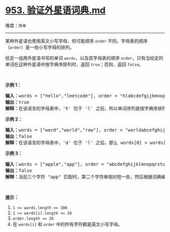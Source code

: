 # [953. 验证外星语词典.md](https://leetcode-cn.com/problems/verifying-an-alien-dictionary)

难度：`简单`

---

<p>某种外星语也使用英文小写字母，但可能顺序 <code>order</code> 不同。字母表的顺序（<code>order</code>）是一些小写字母的排列。</p>

<p>给定一组用外星语书写的单词 <code>words</code>，以及其字母表的顺序 <code>order</code>，只有当给定的单词在这种外星语中按字典序排列时，返回 <code>true</code>；否则，返回 <code>false</code>。</p>

<p>&nbsp;</p>

<p><strong>示例 1：</strong></p>

<pre><strong>输入：</strong>words = [&quot;hello&quot;,&quot;leetcode&quot;], order = &quot;hlabcdefgijkmnopqrstuvwxyz&quot;
<strong>输出：</strong>true
<strong>解释：</strong>在该语言的字母表中，&#39;h&#39; 位于 &#39;l&#39; 之前，所以单词序列是按字典序排列的。</pre>

<p><strong>示例 2：</strong></p>

<pre><strong>输入：</strong>words = [&quot;word&quot;,&quot;world&quot;,&quot;row&quot;], order = &quot;worldabcefghijkmnpqstuvxyz&quot;
<strong>输出：</strong>false
<strong>解释：</strong>在该语言的字母表中，&#39;d&#39; 位于 &#39;l&#39; 之后，那么 words[0] &gt; words[1]，因此单词序列不是按字典序排列的。</pre>

<p><strong>示例 3：</strong></p>

<pre><strong>输入：</strong>words = [&quot;apple&quot;,&quot;app&quot;], order = &quot;abcdefghijklmnopqrstuvwxyz&quot;
<strong>输出：</strong>false
<strong>解释：</strong>当前三个字符 &quot;app&quot; 匹配时，第二个字符串相对短一些，然后根据词典编纂规则 &quot;apple&quot; &gt; &quot;app&quot;，因为 &#39;l&#39; &gt; &#39;&empty;&#39;，其中 &#39;&empty;&#39; 是空白字符，定义为比任何其他字符都小（<a href="https://baike.baidu.com/item/%E5%AD%97%E5%85%B8%E5%BA%8F" target="_blank">更多信息</a>）。
</pre>

<p>&nbsp;</p>

<p><strong>提示：</strong></p>

<ol>
	<li><code>1 &lt;= words.length &lt;= 100</code></li>
	<li><code>1 &lt;= words[i].length &lt;= 20</code></li>
	<li><code>order.length == 26</code></li>
	<li>在&nbsp;<code>words[i]</code>&nbsp;和&nbsp;<code>order</code>&nbsp;中的所有字符都是英文小写字母。</li>
</ol>
